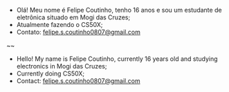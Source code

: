 - Olá! Meu nome é Felipe Coutinho, tenho 16 anos e sou um estudante de eletrônica situado em Mogi das Cruzes;
- Atualmente fazendo o CS50X;
- Contato: felipe.s.coutinho0807@gmail.com

~~

- Hello! My name is Felipe Coutinho, currently 16 years old and studying electronics in Mogi das Cruzes;
- Currently doing CS50X;
- Contact: felipe.s.coutinho0807@gmail.com

